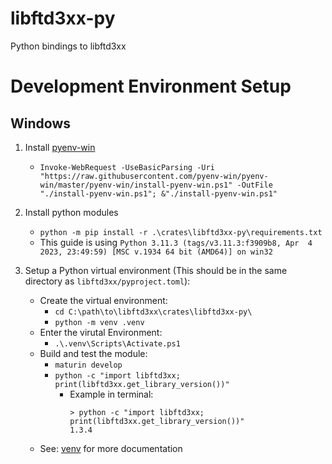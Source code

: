 libftd3xx-py
====

Python bindings to libftd3xx


# Development Environment Setup

## Windows

1. Install [pyenv-win](https://github.com/pyenv-win/pyenv-win)
    - ```Invoke-WebRequest -UseBasicParsing -Uri "https://raw.githubusercontent.com/pyenv-win/pyenv-win/master/pyenv-win/install-pyenv-win.ps1" -OutFile "./install-pyenv-win.ps1"; &"./install-pyenv-win.ps1"```
2. Install python modules
    - `python -m pip install -r .\crates\libftd3xx-py\requirements.txt`
    - This guide is using `Python 3.11.3 (tags/v3.11.3:f3909b8, Apr  4 2023, 23:49:59) [MSC v.1934 64 bit (AMD64)] on win32`

3. Setup a Python virtual environment (This should be in the same directory as `libftd3xx/pyproject.toml`):
    - Create the virtual environment:
        - `cd C:\path\to\libftd3xx\crates\libftd3xx-py\`
        - `python -m venv .venv`
    - Enter the virutal Environment:
        - `.\.venv\Scripts\Activate.ps1`
    - Build and test the module: 
        - `maturin develop`
        - `python -c "import libftd3xx; print(libftd3xx.get_library_version())"`
            - Example in terminal:
                ```
                > python -c "import libftd3xx; print(libftd3xx.get_library_version())"
                1.3.4
                ```
    - See: [venv](https://docs.python.org/3/library/venv.html) for more documentation